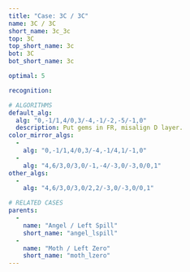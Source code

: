 ```yaml
---
title: "Case: 3C / 3C"
name: 3C / 3C
short_name: 3c_3c
top: 3C
top_short_name: 3c
bot: 3C
bot_short_name: 3c

optimal: 5

recognition:

# ALGORITHMS
default_alg:
  alg: "0,-1/1,4/0,3/-4,-1/-2,-5/-1,0"
  description: Put gems in FR, misalign D layer.
color_mirror_algs:
  -
    alg: "0,-1/1,4/0,3/-4,-1/4,1/-1,0"
  -
    alg: "4,6/3,0/3,0/-1,-4/-3,0/-3,0/0,1"
other_algs:
  -
    alg: "4,6/3,0/3,0/2,2/-3,0/-3,0/0,1"

# RELATED CASES
parents:
  -
    name: "Angel / Left Spill"
    short_name: "angel_lspill"
  -
    name: "Moth / Left Zero"
    short_name: "moth_lzero"
---
```


